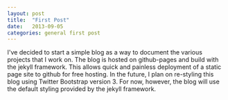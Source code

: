 ```yaml
---
layout: post
title:  "First Post"
date:   2013-09-05
categories: general first post
---
```


I've decided to start a simple blog as a way to document the various projects that I work on. The blog is hosted on github-pages and build with the jekyll framework. This allows quick and painless deployment of a static page site to github for free hosting. In the future, I plan on re-styling this blog using Twitter Bootstrap version 3. For now, however, the blog will use the default styling provided by the jekyll framework. 